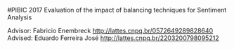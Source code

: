 #PIBIC 2017
Evaluation of the impact of balancing techniques for Sentiment Analysis

Advisor: Fabricio Enembreck
http://lattes.cnpq.br/0572649289828640
Advised: Eduardo Ferreira José
http://lattes.cnpq.br/2203200798095212
